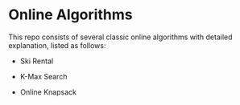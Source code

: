 # Online Algorithms
This repo consists of several classic online algorithms with detailed explanation, listed as follows:

- Ski Rental

- K-Max Search

- Online Knapsack
